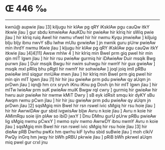 # Œ 446 ‰
---
kwnü@ aupwie jIau ]3] kiljugu hir kIAw pg qRY iKskIAw pgu cauQw itkY
itkwie jIau ] gur sbdu kmwieAw AauKDu hir pwieAw hir kIriq hir
sWiq pwie jIau ] hir kIriq ruiq AweI hir nwmu vfweI hir hir nwmu Kyqu
jmwieAw ] kiljuig bIju bIjy ibnu nwvY sBu lwhw mUlu gvwieAw ] jn
nwnik guru pUrw pwieAw min ihrdY nwmu lKwie jIau ] kljugu hir kIAw
pg qRY iKskIAw pgu cauQw itkY itkwie jIau ]4]4]11] Awsw mhlw 4 ]
hir kIriq min BweI prm giq pweI hir min qin mIT lgwn jIau ] hir
hir rsu pwieAw gurmiq hir iDAwieAw Duir msqik Bwg purwn jIau ]
Duir msqik Bwgu hir nwim suhwgu hir nwmY hir gux gwieAw ] msqik mxI
pRIiq bhu pRgtI hir nwmY hir sohwieAw ] joqI joiq imlI pRBu pwieAw imil
siqgur mnUAw mwn jIau ] hir kIriq min BweI prm giq pweI hir min
qin mIT lgwn jIau ]1] hir hir jsu gwieAw prm pdu pwieAw qy aUqm
jn prDwn jIau ] iqn@ hm crx sryvh iKnu iKnu pg Dovh ijn hir mIT
lgwn jIau ] hir mITw lwieAw prm suK pwieAw muiK Bwgw rqI cwry ]
gurmiq hir gwieAw hir hwru auir pwieAw hir nwmw kMiT Dwry ] sB eyk
idRsit smqu kir dyKY sBu Awqm rwmu pCwn jIau ] hir hir jsu gwieAw
prm pdu pwieAw qy aUqm jn prDwn jIau ]2] sqsMgiq min BweI hir
rsn rsweI ivic sMgiq hir rsu hoie jIau ] hir hir AwrwiDAw gur sbid
ivgwisAw bIjw Avru n koie jIau ] Avru n koie hir AMimRqu soie ijin
pIAw so ibiD jwxY ] Dnu DMnu gurU pUrw pRBu pwieAw lig sMgiq nwmu pCwxY ]
nwmo syiv nwmo AwrwDY ibnu nwmY Avru n koie jIau ] sqsMgiq min BweI
hir rsn rsweI ivic sMgiq hir rsu hoie jIau ]3] hir dieAw pRB Dwrhu
pwKx hm qwrhu kiF lyvhu sbid suBwie jIau ] moh cIkiV PwQy inGrq hm
jwqy hir bWh pRBU pkrwie jIau ] pRiB bWh pkrweI aUqm miq pweI gur
crxI jnu
####
